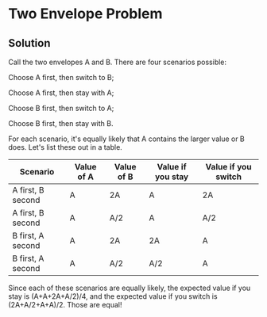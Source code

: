 # Two Envelope Problem

## Solution

Call the two envelopes A and B. There are four scenarios possible:

Choose A first, then switch to B;

Choose A first, then stay with A;

Choose B first, then switch to A; 

Choose B first, then stay with B.

For each scenario, it's equally likely that A contains the larger value or B does. Let's list these out in a table.

| Scenario          | Value of A | Value of B | Value if you stay | Value if you switch |
|-------------------|------------|------------|-------------------|---------------------|
| A first, B second | A          | 2A         | A                 | 2A                  |
| A first, B second | A          | A/2        | A                 | A/2                 |
| B first, A second | A          | 2A         | 2A                | A                   |
| B first, A second | A          | A/2        | A/2               | A                   |

Since each of these scenarios are equally likely, the expected value if you stay is (A+A+2A+A/2)/4, and the expected value if you switch is (2A+A/2+A+A)/2. Those are equal! 
